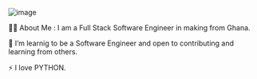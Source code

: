 ![image](https://github.com/KafuiPraise/KafuiPraise/assets/128822944/bc2a3d12-e280-42ac-9f60-37e5da0b1b7f)


👩‍💻 About Me :
I am a Full Stack Software Engineer in making  from Ghana.

🔭 I’m learnig to be a Software Engineer and open to contributing and learning from others.

⚡ I love PYTHON.


<!---
KafuiPraise/KafuiPraise is a ✨ special ✨ repository because its `README.md` (this file) appears on your GitHub profile.
You can click the Preview link to take a look at your changes.
--->
